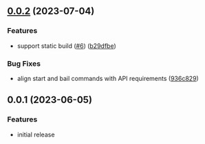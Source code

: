 ## [0.0.2](https://github.com/bashmish/storybook-builder-wds/compare/0.0.1...0.0.2) (2023-07-04)


### Features

* support static build ([#6](https://github.com/bashmish/storybook-builder-wds/issues/6)) ([b29dfbe](https://github.com/bashmish/storybook-builder-wds/commit/b29dfbef124bb5e1cc473b6982dcc2d6a321777c))


### Bug Fixes

* align start and bail commands with API requirements ([936c829](https://github.com/bashmish/storybook-builder-wds/commit/936c829a9931e61666189746273bd51fbfabb237))

## 0.0.1 (2023-06-05)


### Features

* initial release
